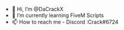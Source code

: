 - 👋 Hi, I’m @DaCrackX
- 🌱 I’m currently learning FiveM Scripts
- 📫 How to reach me - Discord :Crack#6724

<!---
DaCrackX/DaCrackX is a ✨ special ✨ repository because its `README.md` (this file) appears on your GitHub profile.
You can click the Preview link to take a look at your changes.
--->
